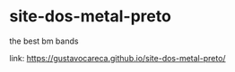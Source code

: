 # site-dos-metal-preto
the best bm bands

link: https://gustavocareca.github.io/site-dos-metal-preto/
